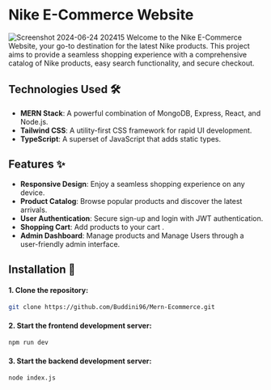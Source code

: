 # Nike E-Commerce Website
![Screenshot 2024-06-24 202415](https://github.com/Buddini96/Mern-Ecommerce/assets/84434313/9c39b5ae-5a47-47a3-ac26-1350280670bb)
Welcome to the Nike E-Commerce Website, your go-to destination for the latest Nike products. This project aims to provide a seamless shopping experience with a comprehensive catalog of Nike products, easy search functionality, and secure checkout.

## Technologies Used 🛠️

- **MERN Stack**: A powerful combination of MongoDB, Express, React, and Node.js.
- **Tailwind CSS**: A utility-first CSS framework for rapid UI development.
- **TypeScript**: A superset of JavaScript that adds static types.

## Features ✨

- **Responsive Design**: Enjoy a seamless shopping experience on any device.
- **Product Catalog**: Browse popular products and discover the latest arrivals.
- **User Authentication**: Secure sign-up and login with JWT authentication.
- **Shopping Cart**: Add products to your cart .
- **Admin Dashboard**: Manage products and Manage Users through a user-friendly admin interface.


## Installation 🚀

#### 1. Clone the repository:

```bash
git clone https://github.com/Buddini96/Mern-Ecommerce.git 

```
#### 2. Start the frontend development server:

```bash
npm run dev

```
#### 3. Start the backend development server:

```bash
node index.js 


